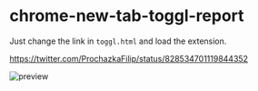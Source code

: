 # chrome-new-tab-toggl-report

Just change the link in `toggl.html` and load the extension.

https://twitter.com/ProchazkaFilip/status/828534701119844352

![preview](https://pbs.twimg.com/media/C38ZoT7WQAAh_Hv.jpg:large)
